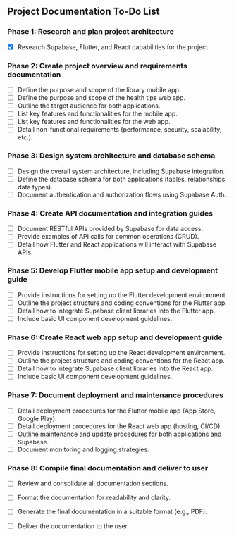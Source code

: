 ## Project Documentation To-Do List

### Phase 1: Research and plan project architecture
- [x] Research Supabase, Flutter, and React capabilities for the project.

### Phase 2: Create project overview and requirements documentation
- [ ] Define the purpose and scope of the library mobile app.
- [ ] Define the purpose and scope of the health tips web app.
- [ ] Outline the target audience for both applications.
- [ ] List key features and functionalities for the mobile app.
- [ ] List key features and functionalities for the web app.
- [ ] Detail non-functional requirements (performance, security, scalability, etc.).

### Phase 3: Design system architecture and database schema
- [ ] Design the overall system architecture, including Supabase integration.
- [ ] Define the database schema for both applications (tables, relationships, data types).
- [ ] Document authentication and authorization flows using Supabase Auth.

### Phase 4: Create API documentation and integration guides
- [ ] Document RESTful APIs provided by Supabase for data access.
- [ ] Provide examples of API calls for common operations (CRUD).
- [ ] Detail how Flutter and React applications will interact with Supabase APIs.

### Phase 5: Develop Flutter mobile app setup and development guide
- [ ] Provide instructions for setting up the Flutter development environment.
- [ ] Outline the project structure and coding conventions for the Flutter app.
- [ ] Detail how to integrate Supabase client libraries into the Flutter app.
- [ ] Include basic UI component development guidelines.

### Phase 6: Create React web app setup and development guide
- [ ] Provide instructions for setting up the React development environment.
- [ ] Outline the project structure and coding conventions for the React app.
- [ ] Detail how to integrate Supabase client libraries into the React app.
- [ ] Include basic UI component development guidelines.

### Phase 7: Document deployment and maintenance procedures
- [ ] Detail deployment procedures for the Flutter mobile app (App Store, Google Play).
- [ ] Detail deployment procedures for the React web app (hosting, CI/CD).
- [ ] Outline maintenance and update procedures for both applications and Supabase.
- [ ] Document monitoring and logging strategies.

### Phase 8: Compile final documentation and deliver to user
- [ ] Review and consolidate all documentation sections.
- [ ] Format the documentation for readability and clarity.
- [ ] Generate the final documentation in a suitable format (e.g., PDF).
- [ ] Deliver the documentation to the user.

